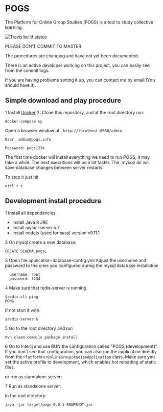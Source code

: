 
# POGS
The Platform for Online Group Studies (POGS) is a tool to study collective learning.

[![Travis build status](https://img.shields.io/travis/CCI-MIT/XCoLab.svg)](https://travis-ci.org/CCI-MIT/XCoLab)

PLEASE DON'T COMMIT TO MASTER.

The procedures are changing and have not yet been documented.

There is an active developer working on this project, you can easily see from the commit logs. 

If you are having problems setting it up, you can contact me by email (You should have it).


## Simple download and play procedure

1 Install [Docker](https://docs.docker.com/get-docker/)
2. Clone this repository, and at the root directory run:

```
docker-compose up
```
Open a browser window at :
```http://localhost:8080/admin```
```
User: admin@pogs.info

Password: pogs1234
```
The first time docker will install everything we need to run POGS, it may take a while.
The next executions will be a lot faster. The .mysql/ dir will save database changes between server restarts.

To stop it just hit
```
ctrl + c
```

## Development install procedure

1 Install all dependencies
 
 - Install Java 8 JRE
 - Install mysql-server 5.7
 - Install nodejs (used for sass) version v9.11.1
 
2 On mysql create a new database:

```
CREATE SCHEMA pogs;
```

3 Open file application-database-config.yml
Adjust the username and password to the ones you configured during the mysql database installation
 
```
  username: root
  password: 1234
```
4 Make sure that redis-server is running.
```
$redis-cli ping
PONG
```
if not start it with:
```
$redis-server & 
```

5 Go to the root directory and run

```
mvn clean compile package install 
```

6 Go to Intellij and use RUN the configuration called "POGS (development)". If you don't see that configuration, you can also run the application directly from the `PlatformForOnlineGroupStudiesApplication` class. Make sure you set the active profile to development, which enables hot reloading of static files.

or run as standalone server:

7 Run as standalone server:

In the root directory:
```
java -jar target/pogs-0.0.1-SNAPSHOT.jar
```

